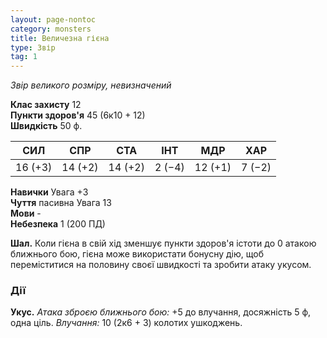 ```yaml
---
layout: page-nontoc
category: monsters
title: Величезна гієна
type: Звір
tag: 1
---
```


_Звір великого розміру, невизначений_

**Клас захисту** 12    
**Пункти здоров'я** 45 (6к10 + 12)    
**Швидкість** 50 ф.

| СИЛ     | СПР     | СТА     | ІНТ    | МДР     | ХАР    |
| ------- | ------- | ------- | ------ | ------- | ------ |
| 16 (+3) | 14 (+2) | 14 (+2) | 2 (−4) | 12 (+1) | 7 (−2) |

**Навички** Увага +3    
**Чуття** пасивна Увага  13  
**Мови** -    
**Небезпека** 1 (200 ПД)

**Шал.** Коли гієна в свій хід зменшує пункти здоров'я істоти до 0 атакою ближнього бою, гієна може використати бонусну дію, щоб переміститися на половину своєї швидкості та зробити атаку укусом.

### Дії
**Укус.** _Атака зброєю ближнього бою:_ +5 до влучання, досяжність 5 ф, одна ціль. _Влучання:_ 10 (2к6 + 3) колотих ушкоджень. 

